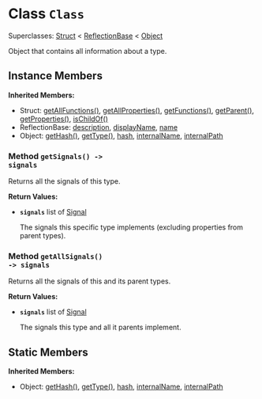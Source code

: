 # Class <code>Class</code>

Superclasses: <a href="Struct.md">Struct</a> < <a href="ReflectionBase.md">ReflectionBase</a> < <a href="Object.md">Object</a>

Object that contains all information about a type.
## Instance Members
<b>Inherited Members:</b>
- Struct: <a href="Struct.md#getAllFunctions">getAllFunctions()</a>, <a href="Struct.md#getAllProperties">getAllProperties()</a>, <a href="Struct.md#getFunctions">getFunctions()</a>, <a href="Struct.md#getParent">getParent()</a>, <a href="Struct.md#getProperties">getProperties()</a>, <a href="Struct.md#isChildOf">isChildOf()</a>
- ReflectionBase: <a href="ReflectionBase.md#description">description</a>, <a href="ReflectionBase.md#displayName">displayName</a>, <a href="ReflectionBase.md#name">name</a>
- Object: <a href="Object.md#getHash">getHash()</a>, <a href="Object.md#getType">getType()</a>, <a href="Object.md#hash">hash</a>, <a href="Object.md#internalName">internalName</a>, <a href="Object.md#internalPath">internalPath</a>
### Method <code>getSignals() -> signals</code>
Returns all the signals of this type.

<b>Return Values:</b>

- <code><b>signals</b></code> list of <a href="Signal.md">Signal</a>

  The signals this specific type implements (excluding properties from parent types).
### Method <code>getAllSignals() -> signals</code>
Returns all the signals of this and its parent types.

<b>Return Values:</b>

- <code><b>signals</b></code> list of <a href="Signal.md">Signal</a>

  The signals this type and all it parents implement.
## Static Members
<b>Inherited Members:</b>
- Object: <a href="Object.md#getHash">getHash()</a>, <a href="Object.md#getType">getType()</a>, <a href="Object.md#hash">hash</a>, <a href="Object.md#internalName">internalName</a>, <a href="Object.md#internalPath">internalPath</a>